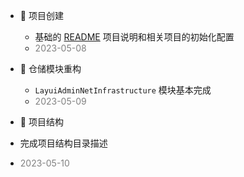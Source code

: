 + :tada:  项目创建
  + 基础的 [README](./README.md) 项目说明和相关项目的初始化配置
  + <span style="font-size:14px;color:gray"> 2023-05-08</span>
+ :tada: 仓储模块重构
  + `LayuiAdminNetInfrastructure`  模块基本完成
  +  <span style="font-size:14px;color:gray"> 2023-05-09</span>

+  :tada: 项目结构

  +   完成项目结构目录描述
  +  <span style="font-size:14px;color:gray">2023-05-10</span>

  